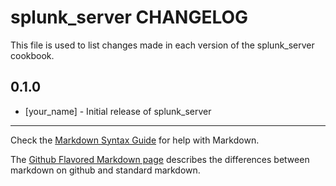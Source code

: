 splunk_server CHANGELOG
=======================

This file is used to list changes made in each version of the splunk_server cookbook.

0.1.0
-----
- [your_name] - Initial release of splunk_server

- - -
Check the [Markdown Syntax Guide](http://daringfireball.net/projects/markdown/syntax) for help with Markdown.

The [Github Flavored Markdown page](http://github.github.com/github-flavored-markdown/) describes the differences between markdown on github and standard markdown.
